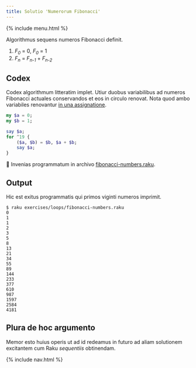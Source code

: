 ```yaml
---
title: Solutio 'Numerorum Fibonacci'
---
```


{% include menu.html %}

Algorithmus sequens numeros Fibonacci definit.

1. _F<sub>0</sub>_ = 0, _F<sub>0</sub>_ = 1
2. _F<sub>n</sub>_ = _F<sub>n-1</sub>_ + _F<sub>n-2</sub>_

## Codex

Codex algorithmum litteratim implet. Utiur duobus variabilibus ad numeros Fibonacci actuales conservandos et eos in circulo renovat. Nota quod ambo variabiles renovantur [in una assignatione](/la/essentials/scalar-variables/assigning-a-value/#multiple-assignment).

```raku
my $a = 0;
my $b = 1;

say $a;
for ^19 {
    ($a, $b) = $b, $a + $b;
    say $a;
}
```

🦋 Invenias programmatum in archivo [fibonacci-numbers.raku](https://github.com/ash/raku-course/blob/master/exercises/loops/fibonacci-numbers.raku).

## Output

Hic est exitus programmatis qui primos viginti numeros imprimit.

```console
$ raku exercises/loops/fibonacci-numbers.raku
0
1
1
2
3
5
8
13
21
34
55
89
144
233
377
610
987
1597
2584
4181
```

## Plura de hoc argumento

Memor esto huius operis ut ad id redeamus in futuro ad aliam solutionem excitantem cum Raku _sequentiis_ obtinendam.

{% include nav.html %}
